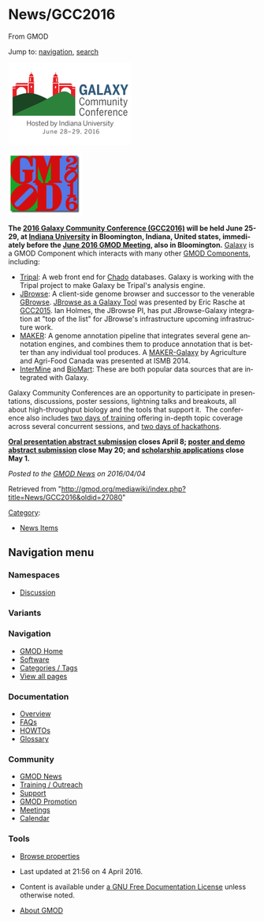 <div id="mw-page-base" class="noprint">

</div>

<div id="mw-head-base" class="noprint">

</div>

<div id="content" class="mw-body" role="main">

<span id="top"></span>

<div id="mw-js-message" style="display:none;">

</div>



# <span dir="auto">News/GCC2016</span>

<div id="bodyContent">

<div id="siteSub">

From GMOD

</div>

<div id="contentSub">

</div>

<div id="jump-to-nav" class="mw-jump">

Jump to: [navigation](#mw-navigation), [search](#p-search)

</div>

<div id="mw-content-text" class="mw-content-ltr" lang="en" dir="ltr">

<div class="floatright">

<a href="https://gcc2016.iu.edu/" rel="nofollow"
title="2016 Galaxy Community Conference"><img
src="../../mediawiki/images/thumb/1/1c/GCC2016Logo.png/250px-GCC2016Logo.png"
srcset="../../mediawiki/images/1/1c/GCC2016Logo.png 1.5x, ../../mediawiki/images/1/1c/GCC2016Logo.png 2x"
width="250" height="167" alt="2016 Galaxy Community Conference" /></a>

</div>

<div class="floatright">

[<img
src="../../mediawiki/images/thumb/e/e1/GMOD2016ColorsBigLetters_300px.png/150px-GMOD2016ColorsBigLetters_300px.png"
srcset="../../mediawiki/images/thumb/e/e1/GMOD2016ColorsBigLetters_300px.png/225px-GMOD2016ColorsBigLetters_300px.png 1.5x, ../../mediawiki/images/thumb/e/e1/GMOD2016ColorsBigLetters_300px.png/300px-GMOD2016ColorsBigLetters_300px.png 2x"
width="150" height="126" alt="GMOD2016ColorsBigLetters 300px.png" />](../Jun_2016_GMOD_Meeting "Jun 2016 GMOD Meeting")

</div>

**The <a href="https://gcc2016.iu.edu/" class="external text"
rel="nofollow">2016 Galaxy Community Conference (GCC2016)</a> will be
held June 25-29, at
<a href="https://gcc2016.iu.edu/location/" class="external text"
rel="nofollow">Indiana University</a> in Bloomington, Indiana, United
states, immediately before the [June 2016 GMOD
Meeting](../Jun_2016_GMOD_Meeting "Jun 2016 GMOD Meeting"), also in
Bloomington.** [Galaxy](../Galaxy.1 "Galaxy") is a GMOD Component which
interacts with many other [GMOD
Components](../GMOD_Components "GMOD Components"), including:

- [Tripal](../Tripal.1 "Tripal"): A web front end for
  <a href="../Chado" class="mw-redirect" title="Chado">Chado</a>
  databases. Galaxy is working with the Tripal project to make Galaxy be
  Tripal's analysis engine.
- [JBrowse](../JBrowse.1 "JBrowse"): A client-side genome browser and
  successor to the venerable [GBrowse](../GBrowse.1 "GBrowse"). <a
  href="http://gcc2015.tsl.ac.uk/Lightning/#JBrowse_as_a_Galaxy_Tool#JBrowse_as_a_Galaxy_Tool"
  class="external text" rel="nofollow">JBrowse as a Galaxy Tool</a> was
  presented by Eric Rasche at
  <a href="http://gcc2015.tsl.ac.uk/" class="external text"
  rel="nofollow">GCC2015</a>. Ian Holmes, the JBrowse PI, has put
  JBrowse-Galaxy integration at "top of the list" for JBrowse's
  infrastructure upcoming infrastructure work.
- [MAKER](../MAKER.1 "MAKER"): A genome annotation pipeline that
  integrates several gene annotation engines, and combines them to
  produce annotation that is better than any individual tool produces. A
  <a
  href="https://wiki.galaxyproject.org/Documents/Posters?action=AttachFile&amp;do=view&amp;target=ISMB2014_Kandalaft_GenomeAnnotation.pdf"
  class="external text" rel="nofollow">MAKER-Galaxy</a> by Agriculture
  and Agri-Food Canada was presented at ISMB 2014.
- [InterMine](../InterMine "InterMine") and
  [BioMart](../BioMart "BioMart"): These are both popular data sources
  that are integrated with Galaxy.

Galaxy Community Conferences are an opportunity to participate in
presentations, discussions, poster sessions, lightning talks and
breakouts, all about high-throughput biology and the tools that support
it.  The conference also includes
<a href="https://gcc2016.iu.edu/training" class="external text"
rel="nofollow">two days of training</a> offering in-depth topic coverage
across several concurrent sessions, and
<a href="https://gcc2016.iu.edu/hacks/" class="external text"
rel="nofollow">two days of hackathons</a>.

**<a href="https://gcc2016.iu.edu/abstracts/" class="external text"
rel="nofollow">Oral presentation abstract submission</a> closes April 8;
<a href="https://gcc2016.iu.edu/abstracts/" class="external text"
rel="nofollow">poster and demo abstract submission</a> close May 20; and
<a href="https://wiki.galaxyproject.org/News/GCC2016Scholarships"
class="external text" rel="nofollow">scholarship applications</a> close
May 1.**

  

<div class="newsfooter">

*Posted to the [GMOD News](../GMOD_News "GMOD News") on 2016/04/04*

</div>

</div>

<div class="printfooter">

Retrieved from
"<http://gmod.org/mediawiki/index.php?title=News/GCC2016&oldid=27080>"

</div>

<div id="catlinks" class="catlinks">

<div id="mw-normal-catlinks" class="mw-normal-catlinks">

[Category](../Special:Categories "Special:Categories"):

- [News Items](../Category%3ANews_Items "Category%3ANews Items")

</div>

</div>

<div class="visualClear">

</div>

</div>

</div>

<div id="mw-navigation">

## Navigation menu

<div id="mw-head">



<div id="left-navigation">

<div id="p-namespaces" class="vectorTabs" role="navigation"
aria-labelledby="p-namespaces-label">

### Namespaces


- <span id="ca-talk"><a
  href="http://gmod.org/mediawiki/index.php?title=Talk:News/GCC2016&amp;action=edit&amp;redlink=1"
  accesskey="t"
  title="Discussion about the content page [t]">Discussion</a></span>

</div>

<div id="p-variants" class="vectorMenu emptyPortlet" role="navigation"
aria-labelledby="p-variants-label">

### 

### Variants[](#)

<div class="menu">

</div>

</div>

</div>





</div>

</div>

</div>

<div id="mw-panel">

<div id="p-logo" role="banner">

<a href="../Main_Page"
style="background-image: url(../../images/GMOD-cogs.png);"
title="Visit the main page"></a>

</div>

<div id="p-Navigation" class="portal" role="navigation"
aria-labelledby="p-Navigation-label">

### Navigation

<div class="body">

- <span id="n-GMOD-Home">[GMOD Home](../Main_Page)</span>
- <span id="n-Software">[Software](../GMOD_Components)</span>
- <span id="n-Categories-.2F-Tags">[Categories /
  Tags](../Categories)</span>
- <span id="n-View-all-pages">[View all
  pages](../Special:AllPages)</span>

</div>

</div>

<div id="p-Documentation" class="portal" role="navigation"
aria-labelledby="p-Documentation-label">

### Documentation

<div class="body">

- <span id="n-Overview">[Overview](../Overview)</span>
- <span id="n-FAQs">[FAQs](../Category%3AFAQ)</span>
- <span id="n-HOWTOs">[HOWTOs](../Category%3AHOWTO)</span>
- <span id="n-Glossary">[Glossary](../Glossary)</span>

</div>

</div>

<div id="p-Community" class="portal" role="navigation"
aria-labelledby="p-Community-label">

### Community

<div class="body">

- <span id="n-GMOD-News">[GMOD News](../GMOD_News)</span>
- <span id="n-Training-.2F-Outreach">[Training /
  Outreach](../Training_and_Outreach)</span>
- <span id="n-Support">[Support](../Support)</span>
- <span id="n-GMOD-Promotion">[GMOD Promotion](../GMOD_Promotion)</span>
- <span id="n-Meetings">[Meetings](../Meetings)</span>
- <span id="n-Calendar">[Calendar](../Calendar)</span>

</div>

</div>

<div id="p-tb" class="portal" role="navigation"
aria-labelledby="p-tb-label">

### Tools

<div class="body">


- <span id="t-smwbrowselink"><a href="../Special%3ABrowse/News-2FGCC2016" rel="smw-browse">Browse
  properties</a></span>


</div>

</div>

</div>

</div>

<div id="footer" role="contentinfo">

- <span id="footer-info-lastmod">Last updated at 21:56 on 4 April
  2016.</span>
<!-- - <span id="footer-info-viewcount">28,432 page views.</span> -->
- <span id="footer-info-copyright">Content is available under
  <a href="http://www.gnu.org/licenses/fdl-1.3.html" class="external"
  rel="nofollow">a GNU Free Documentation License</a> unless otherwise
  noted.</span>

<!-- -->

- <span id="footer-places-about">[About
  GMOD](../GMOD:About "GMOD:About")</span>

<!-- -->






</div>

